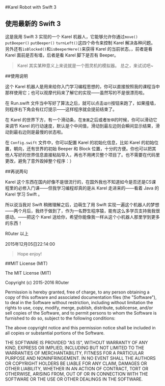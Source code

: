 #Karel Robot with Swift 3

使用最新的 Swift 3
----
这是我用 Swift 3 实现的一个 Karel 机器人，它能够允许你通过`move()` `putBeeper()` `putBeeper()` `turnLeft()`这四个命令来控制 Karel 解决各种问题。
另外还有`isBlocked()`和`isBeeperHere()`来获得 Karel 的当前状态，，前者是看 Karel 面前是否有墙，后者是看 Karel 脚下是否有 Beeper。

>Karel 其实某种意义上来说就是一个图灵机的模拟器。
总之，来试试吧~


##使用说明

这个 Karel 机器人是用来给你入门学习编程思想的，你可以直接按照我的课程当中那样使用它；也可以观摩代码来了解它的实现——虽然写的不是很漂亮啦。

在 Run.swift 文件当中写好了算法之后，就可以点击`运行`按钮来跑了，如果撞墙，则程序右下角会有红灯提示——这样程序就会提前结束了。

在 Karel 的世界下方，有一个滑动条，在`重置`之后或者`暂停`的时候，你可以滑动它来调节 Karel 的行动速度，默认是个中间值，滑动到最左边则会瞬间显示结果，滑动到最右边则是最慢的状态啦。

在 `Config.swift` 文件中，你可以配置 Karel 的初始化信息，比如 Karel 的初始位置，朝向，还有世界的初始 Beeper 和 Block 位置，十分的方便。你也可以把其他人写好的世界信息直接粘贴导入，再也不用拷贝整个项目了。也不需要在代码里更改，避免了意外毁掉整个程序：）


##再说两句

Karel 这个东西在国内好像不是很流行的，在国外我也不知道如今是否还是CS课程里的必修入门课——但我学习编程却真的是从 Karel 走进来的——看着 Java 的 Karel 学习 Swift 。

所以说当我对 Swift 稍微理解之后，边萌生了用 Swift 实现一遍这个机器人的梦想——两个月后，我终于做到了，作为一名野生程序猿，能有这么多学员支持我我很感动。——把这个 Karel 送给你，希望你能像我一样从这个小机器人那里学到更多的东西！


R0uter 
以上

2015年12月05日22:14:00


>Hope enjoy!

##MIT License (MIT)

The MIT License (MIT)

Copyright (c) 2015-2016 R0uter

Permission is hereby granted, free of charge, to any person obtaining a copy
of this software and associated documentation files (the "Software"), to deal
in the Software without restriction, including without limitation the rights
to use, copy, modify, merge, publish, distribute, sublicense, and/or sell
copies of the Software, and to permit persons to whom the Software is
furnished to do so, subject to the following conditions:

The above copyright notice and this permission notice shall be included in all
copies or substantial portions of the Software.

THE SOFTWARE IS PROVIDED "AS IS", WITHOUT WARRANTY OF ANY KIND, EXPRESS OR
IMPLIED, INCLUDING BUT NOT LIMITED TO THE WARRANTIES OF MERCHANTABILITY,
FITNESS FOR A PARTICULAR PURPOSE AND NONINFRINGEMENT. IN NO EVENT SHALL THE
AUTHORS OR COPYRIGHT HOLDERS BE LIABLE FOR ANY CLAIM, DAMAGES OR OTHER
LIABILITY, WHETHER IN AN ACTION OF CONTRACT, TORT OR OTHERWISE, ARISING FROM,
OUT OF OR IN CONNECTION WITH THE SOFTWARE OR THE USE OR OTHER DEALINGS IN THE
SOFTWARE.
